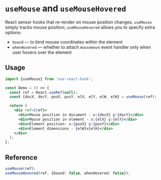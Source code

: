 # `useMouse` and `useMouseHovered`

React sensor hooks that re-render on mouse position changes. `useMouse` simply tracks
mouse position; `useMouseHovered` allows you to specify extra options:

- `bound` &mdash; to bind mouse coordinates within the element
- `whenHovered` &mdash; whether to attach `mousemove` event handler only when user hovers over the element

## Usage

```jsx
import {useMouse} from 'use-react-hook';

const Demo = () => {
  const ref = React.useRef(null);
  const {docX, docY, posX, posY, elX, elY, elW, elH} = useMouse(ref);

  return (
    <div ref={ref}>
      <div>Mouse position in document - x:{docX} y:{docY}</div>
      <div>Mouse position in element - x:{elX} y:{elY}</div>
      <div>Element position- x:{posX} y:{posY}</div>
      <div>Element dimensions - {elW}x{elH}</div>
    </div>
  );
};
```

## Reference

```ts
useMouse(ref);
useMouseHovered(ref, {bound: false, whenHovered: false});
```
